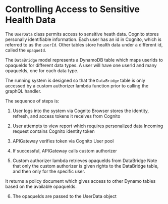 # Controlling Access to Sensitive Health Data

The `UserData` class permits access to sensitive heath data. Cognito stores personally identifiable information. Each user has an id in Cognito, which is referred to as the `userId`. Other tables store health data under a different id, called the `opaqueId`.

The `DataBridge` model represents a DynamoDB table which maps userIds to opaqueIds for different data types. A user will have one userId and many opaqueIds, one for each data type.

The running system is designed so that the `DataBridge` table is only accessed by a custom authorizer lambda function prior to calling the graphQL handler.

The sequence of steps is:

1. User logs into the system via Cognito
  Browser stores the identity, refresh, and access tokens it receives from Cognito

2. User attempts to view report which requires personalized data
  Incoming request contains Cognito identity token

3. APIGateway verifies token via Cognito User pool

4. If successful, APIGateway calls custom authorizer

5. Custom authorizer lambda retrieves opaqueIds from DataBridge
  Note that only the custom authorizer is given rights to the DataBridge table, and then only for the specific user.

  It returns a policy document which gives access to other Dynamo tables based on the available opaqueIds.

6. The opaqueIds are passed to the UserData object
